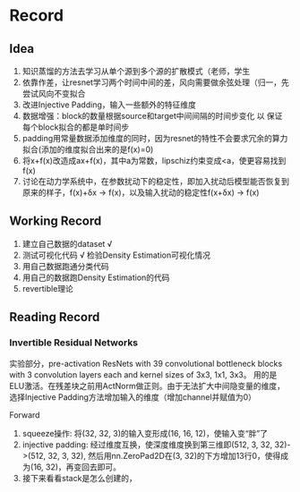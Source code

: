 # Record


## Idea
1. 知识蒸馏的方法去学习从单个源到多个源的扩散模式（老师，学生
2. 依靠作差，让resnet学习两个时间中间的差，风向需要做余弦处理（归一，先尝试风向不变拟合
3. 改进Injective Padding，输入一些额外的特征维度
4. 数据增强：block的数量根据source和target中间间隔的时间步变化 以 保证 每个block拟合的都是单时间步
5. padding用常量数据添加维度的同时，因为resnet的特性不会要求冗余的算力拟合(添加的维度拟合出来的是f(x)=0)
6. 将x+f(x)改造成ax+f(x)，其中a为常数，lipschiz约束变成<a，使更容易找到f(x)
7. 讨论在动力学系统中，在参数扰动下的稳定性，即加入扰动后模型能否恢复到原来的样子，f(x)+δx -> f(x)，以及输入扰动的稳定性f(x+δx) -> f(x)


## Working Record
1. 建立自己数据的dataset √
2. 测试可视化代码 √ 检验Density Estimation可视化情况
3. 用自己数据跑通分类代码
4. 用自己的数据跑Density Estimation的代码
5. revertible理论

## Reading Record

### Invertible Residual Networks

实验部分，pre-activation ResNets with 39 convolutional bottleneck blocks with 3 convolution layers each and kernel sizes of 3x3, 1x1, 3x3。
用的是ELU激活。在残差块之前用ActNorm做正则。由于无法扩大中间隐变量的维度，选择Injective Padding方法增加输入的维度（增加channel并赋值为0）

Forward
1. squeeze操作: 将(32, 32, 3)的输入变形成(16, 16, 12)，使输入变“胖”了
2. injective padding: 经过维度互换，使深度维度换到第三维即(512, 3, 32, 32)->(512, 32, 3, 32), 然后用nn.ZeroPad2D在(3, 32)的下方增加13行0，使得成为(16, 32)，再变回去即可。
3. 接下来看看stack是怎么创建的，